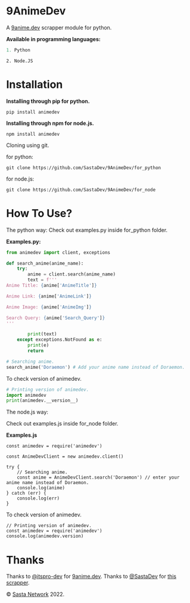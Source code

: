 # 9AnimeDev
A <a href='https://9anime.dev'>9anime.dev</a> scrapper module for python.

<b>Available in programming languages:</b>
```py
1. Python
```
```node
2. Node.JS
```

# Installation

<b>Installing through pip for python.</b>

```console
pip install animedev
```

<b>Installing through npm for node.js.</b>
```console
npm install animedev
```

Cloning using git.

for python:
```console
git clone https://github.com/SastaDev/9AnimeDev/for_python
```

for node.js:
```console
git clone https://github.com/SastaDev/9AnimeDev/for_node
```

# How To Use?

The python way:
Check out examples.py inside for_python folder.

<b>Examples.py:</b>
```py
from animedev import client, exceptions

def search_anime(anime_name):
    try:
        anime = client.search(anime_name)
        text = f'''
Anime Title: {anime['AnimeTitle']}

Anime Link: {anime['AnimeLink']}

Anime Image: {anime['AnimeImg']}

Search Query: {anime['Search_Query']}
'''

        print(text)
    except exceptions.NotFound as e:
        print(e)
        return

# Searching anime.
search_anime('Doraemon') # Add your anime name instead of Doraemon.
```

To check version of animedev.

```py
# Printing version of animedev.
import animedev
print(animedev.__version__)
```

The node.js way:

Check out examples.js inside for_node folder.

<b>Examples.js</b>
```node
const animedev = require('animedev')

const AnimeDevClient = new animedev.client()

try {
    // Searching anime.
    const anime = AnimeDevClient.search('Doraemon') // enter your anime name instead of Doraemon.
    console.log(anime)
} catch (err) {
    console.log(err)
}
```
To check version of animedev.

```node
// Printing version of animedev.
const animedev = require('animedev')
console.log(animedev.version)
```

# Thanks
Thanks to <a href='https://github.com/itspro-dev'>@itspro-dev</a> for <a href='https://9anime.dev'>9anime.dev</a>.
Thanks to <a href='https://github.com/SastaDev'>@SastaDev</a> for <a href='https://github.com/SastaDev/9AnimeDev'>this scrapper</a>.

© <a href='https://telegram.dog/SastaNetwork'>Sasta Network</a> 2022.
